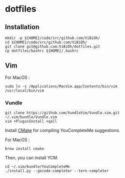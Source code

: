 # dotfiles

## Installation

```
mkdir -p ${HOME}/code/src/github.com/ViBiOh/
cd ${HOME}/code/src/github.com/ViBiOh/
git clone git@github.com:ViBiOh/dotfiles.git
cp dotfiles/bashrc ${HOME}/.bashrc
```

## Vim

For MacOS :

```
sudo ln -s /Applications/MacVim.app/Contents/bin/vim /usr/local/bin/vim
```

### Vundle

```
git clone https://github.com/VundleVim/Vundle.vim.git ~/.vim/bundle/Vundle.vim
vim +PluginInstall +qall
```

Install [CMake](https://cmake.org/download/) for compiling YouCompleteMe suggestions.

For MacOS :

```
brew install cmake
```

Then, you can install YCM.

```
cd ~/.vim/bundle/YouCompleteMe
./install.py --gocode-completer --tern-completer
```
